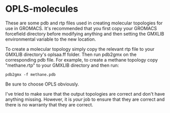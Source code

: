 # OPLS-molecules

These are some pdb and rtp files used in creating molecular topologies for use
in GROMACS. It's recommended that you first copy your GROMACS forcefield
directory before modifying anything and then setting the GMXLIB environmental
variable to the new location.

To create a molecular topology simply copy the relevant rtp file to your GMXLIB
directory's oplsaa.ff folder. Then run pdb2gmx on the corresponding pdb file.
For example, to create a methane topology copy "methane.rtp" to your GMXLIB
directory and then run:

````
pdb2gmx -f methane.pdb
````

Be sure to choose OPLS obviously.

I've tried to make sure that the output topologies are correct and don't have
anything missing. However, it is *your* job to ensure that they are correct and
there is no warranty that they are correct.
